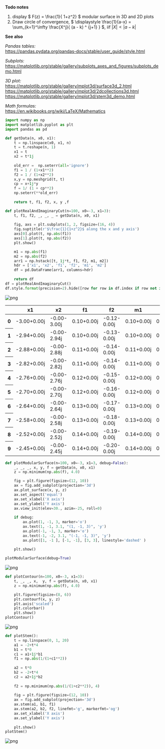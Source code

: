 **Todo notes**
1. display $ F(z) = \frac{1}{ 1+z^2} $ modular surface in 3D and 2D plots
2. Draw circle of convergence, 
$
\displaystyle
\frac{1}{a-x}
=
\sum_{k=1}^\infty \frac{X^j}{ (a - k) ^ {j+1} }
$, iif $|X| \lt |{a-k}|$

**See also**  

*Pandas tables:*  
https://pandas.pydata.org/pandas-docs/stable/user_guide/style.html

*Subplots:*  
https://matplotlib.org/stable/gallery/subplots_axes_and_figures/subplots_demo.html  

*3D plot:*    
https://matplotlib.org/stable/gallery/mplot3d/surface3d_2.html  
https://matplotlib.org/stable/gallery/mplot3d/2dcollections3d.html  
https://matplotlib.org/stable/gallery/mplot3d/stem3d_demo.html  

*Math formulas:*  
https://en.wikibooks.org/wiki/LaTeX/Mathematics


```python
import numpy as np
import matplotlib.pyplot as plt
import pandas as pd
```


```python
def getData(n, x0, x1):
    t = np.linspace(x0, x1, n)
    t = t.reshape(n, 1)
    x1 = t
    x2 = t*1j
    
    old_err =  np.seterr(all='ignore')
    f1 = 1 / (1+x1**2)
    f2 = 1 / (1+x2**2)
    x,y = np.meshgrid(t, t)
    cp = x+1j*y
    f = 1/ (1 + cp**2)
    np.seterr(**old_err)
    
    return t, f1, f2, x, y ,f
```


```python
def plotRealAndImaginaryCut(n=100, x0=-3, x1=3):
    t, f1, f2, _, _, _ = getData(n, x0, x1)
    
    fig, axs = plt.subplots(1, 2, figsize=(16, 4))
    fig.suptitle(r'$\frac{1}{1+z^2}$ along the x and y axis')
    axs[0].plot(t, np.abs(f1))
    axs[1].plot(t, np.abs(f2))
    plt.show()

    m1 = np.abs(f1)
    m2 = np.abs(f2)
    arr1 = np.hstack([t, 1j*t, f1, f2, m1, m2])
    hdr = ['x1', 'x2', 'f1', 'f2', 'm1', 'm2']
    df = pd.DataFrame(arr1, columns=hdr)
    
    return df 
df = plotRealAndImaginaryCut()
df.style.format(precision=2).hide([row for row in df.index if row not in list(range(10))])
```


    
![png](output_3_0.png)
    





<style type="text/css">
</style>
<table id="T_f0b9a">
  <thead>
    <tr>
      <th class="blank level0" >&nbsp;</th>
      <th id="T_f0b9a_level0_col0" class="col_heading level0 col0" >x1</th>
      <th id="T_f0b9a_level0_col1" class="col_heading level0 col1" >x2</th>
      <th id="T_f0b9a_level0_col2" class="col_heading level0 col2" >f1</th>
      <th id="T_f0b9a_level0_col3" class="col_heading level0 col3" >f2</th>
      <th id="T_f0b9a_level0_col4" class="col_heading level0 col4" >m1</th>
      <th id="T_f0b9a_level0_col5" class="col_heading level0 col5" >m2</th>
    </tr>
  </thead>
  <tbody>
    <tr>
      <th id="T_f0b9a_level0_row0" class="row_heading level0 row0" >0</th>
      <td id="T_f0b9a_row0_col0" class="data row0 col0" >-3.00+0.00j</td>
      <td id="T_f0b9a_row0_col1" class="data row0 col1" >-0.00-3.00j</td>
      <td id="T_f0b9a_row0_col2" class="data row0 col2" >0.10+0.00j</td>
      <td id="T_f0b9a_row0_col3" class="data row0 col3" >-0.12-0.00j</td>
      <td id="T_f0b9a_row0_col4" class="data row0 col4" >0.10+0.00j</td>
      <td id="T_f0b9a_row0_col5" class="data row0 col5" >0.12+0.00j</td>
    </tr>
    <tr>
      <th id="T_f0b9a_level0_row1" class="row_heading level0 row1" >1</th>
      <td id="T_f0b9a_row1_col0" class="data row1 col0" >-2.94+0.00j</td>
      <td id="T_f0b9a_row1_col1" class="data row1 col1" >-0.00-2.94j</td>
      <td id="T_f0b9a_row1_col2" class="data row1 col2" >0.10+0.00j</td>
      <td id="T_f0b9a_row1_col3" class="data row1 col3" >-0.13-0.00j</td>
      <td id="T_f0b9a_row1_col4" class="data row1 col4" >0.10+0.00j</td>
      <td id="T_f0b9a_row1_col5" class="data row1 col5" >0.13+0.00j</td>
    </tr>
    <tr>
      <th id="T_f0b9a_level0_row2" class="row_heading level0 row2" >2</th>
      <td id="T_f0b9a_row2_col0" class="data row2 col0" >-2.88+0.00j</td>
      <td id="T_f0b9a_row2_col1" class="data row2 col1" >-0.00-2.88j</td>
      <td id="T_f0b9a_row2_col2" class="data row2 col2" >0.11+0.00j</td>
      <td id="T_f0b9a_row2_col3" class="data row2 col3" >-0.14-0.00j</td>
      <td id="T_f0b9a_row2_col4" class="data row2 col4" >0.11+0.00j</td>
      <td id="T_f0b9a_row2_col5" class="data row2 col5" >0.14+0.00j</td>
    </tr>
    <tr>
      <th id="T_f0b9a_level0_row3" class="row_heading level0 row3" >3</th>
      <td id="T_f0b9a_row3_col0" class="data row3 col0" >-2.82+0.00j</td>
      <td id="T_f0b9a_row3_col1" class="data row3 col1" >-0.00-2.82j</td>
      <td id="T_f0b9a_row3_col2" class="data row3 col2" >0.11+0.00j</td>
      <td id="T_f0b9a_row3_col3" class="data row3 col3" >-0.14-0.00j</td>
      <td id="T_f0b9a_row3_col4" class="data row3 col4" >0.11+0.00j</td>
      <td id="T_f0b9a_row3_col5" class="data row3 col5" >0.14+0.00j</td>
    </tr>
    <tr>
      <th id="T_f0b9a_level0_row4" class="row_heading level0 row4" >4</th>
      <td id="T_f0b9a_row4_col0" class="data row4 col0" >-2.76+0.00j</td>
      <td id="T_f0b9a_row4_col1" class="data row4 col1" >-0.00-2.76j</td>
      <td id="T_f0b9a_row4_col2" class="data row4 col2" >0.12+0.00j</td>
      <td id="T_f0b9a_row4_col3" class="data row4 col3" >-0.15-0.00j</td>
      <td id="T_f0b9a_row4_col4" class="data row4 col4" >0.12+0.00j</td>
      <td id="T_f0b9a_row4_col5" class="data row4 col5" >0.15+0.00j</td>
    </tr>
    <tr>
      <th id="T_f0b9a_level0_row5" class="row_heading level0 row5" >5</th>
      <td id="T_f0b9a_row5_col0" class="data row5 col0" >-2.70+0.00j</td>
      <td id="T_f0b9a_row5_col1" class="data row5 col1" >-0.00-2.70j</td>
      <td id="T_f0b9a_row5_col2" class="data row5 col2" >0.12+0.00j</td>
      <td id="T_f0b9a_row5_col3" class="data row5 col3" >-0.16-0.00j</td>
      <td id="T_f0b9a_row5_col4" class="data row5 col4" >0.12+0.00j</td>
      <td id="T_f0b9a_row5_col5" class="data row5 col5" >0.16+0.00j</td>
    </tr>
    <tr>
      <th id="T_f0b9a_level0_row6" class="row_heading level0 row6" >6</th>
      <td id="T_f0b9a_row6_col0" class="data row6 col0" >-2.64+0.00j</td>
      <td id="T_f0b9a_row6_col1" class="data row6 col1" >-0.00-2.64j</td>
      <td id="T_f0b9a_row6_col2" class="data row6 col2" >0.13+0.00j</td>
      <td id="T_f0b9a_row6_col3" class="data row6 col3" >-0.17-0.00j</td>
      <td id="T_f0b9a_row6_col4" class="data row6 col4" >0.13+0.00j</td>
      <td id="T_f0b9a_row6_col5" class="data row6 col5" >0.17+0.00j</td>
    </tr>
    <tr>
      <th id="T_f0b9a_level0_row7" class="row_heading level0 row7" >7</th>
      <td id="T_f0b9a_row7_col0" class="data row7 col0" >-2.58+0.00j</td>
      <td id="T_f0b9a_row7_col1" class="data row7 col1" >-0.00-2.58j</td>
      <td id="T_f0b9a_row7_col2" class="data row7 col2" >0.13+0.00j</td>
      <td id="T_f0b9a_row7_col3" class="data row7 col3" >-0.18-0.00j</td>
      <td id="T_f0b9a_row7_col4" class="data row7 col4" >0.13+0.00j</td>
      <td id="T_f0b9a_row7_col5" class="data row7 col5" >0.18+0.00j</td>
    </tr>
    <tr>
      <th id="T_f0b9a_level0_row8" class="row_heading level0 row8" >8</th>
      <td id="T_f0b9a_row8_col0" class="data row8 col0" >-2.52+0.00j</td>
      <td id="T_f0b9a_row8_col1" class="data row8 col1" >-0.00-2.52j</td>
      <td id="T_f0b9a_row8_col2" class="data row8 col2" >0.14+0.00j</td>
      <td id="T_f0b9a_row8_col3" class="data row8 col3" >-0.19-0.00j</td>
      <td id="T_f0b9a_row8_col4" class="data row8 col4" >0.14+0.00j</td>
      <td id="T_f0b9a_row8_col5" class="data row8 col5" >0.19+0.00j</td>
    </tr>
    <tr>
      <th id="T_f0b9a_level0_row9" class="row_heading level0 row9" >9</th>
      <td id="T_f0b9a_row9_col0" class="data row9 col0" >-2.45+0.00j</td>
      <td id="T_f0b9a_row9_col1" class="data row9 col1" >-0.00-2.45j</td>
      <td id="T_f0b9a_row9_col2" class="data row9 col2" >0.14+0.00j</td>
      <td id="T_f0b9a_row9_col3" class="data row9 col3" >-0.20-0.00j</td>
      <td id="T_f0b9a_row9_col4" class="data row9 col4" >0.14+0.00j</td>
      <td id="T_f0b9a_row9_col5" class="data row9 col5" >0.20+0.00j</td>
    </tr>
  </tbody>
</table>





```python
def plotModularSurface(n=100, x0=-3, x1=3, debug=False):
    _, _, _, x, y, f = getData(n, x0, x1)
    z = np.minimum(np.abs(f), 4.0)

    fig = plt.figure(figsize=(12, 10))
    ax = fig.add_subplot(projection='3d')
    ax.plot_surface(x, y, z)
    ax.set_aspect('equal')
    ax.set_xlabel('X axis')
    ax.set_ylabel('Y axis')
    ax.view_init(elev=30., azim=-25, roll=0)
    
    if debug:
        ax.plot(1, -1, 3, marker='o')
        ax.text(1, -1, 3.1, "(1, -1, 3)", 'y')
        ax.plot(-1, -1, 3, marker='o')
        ax.text(-1, -2, 3.1, "(-1, -1, 3)", 'y')
        ax.plot([1, -1 ], [-1, -1], [3, 3], linestyle='dashed' )
    
    plt.show()

plotModularSurface(debug=True)
```


    
![png](output_4_0.png)
    



```python
def plotContour(n=100, x0=-3, x1=3):
    t, _, _, x,  y, f = getData(n, x0, x1)
    z = np.minimum(np.abs(f), 4.0)

    plt.figure(figsize=(8, 6))
    plt.contourf(x, y, z)
    plt.axis('scaled')
    plt.colorbar()
    plt.show()
plotContour()
```


    
![png](output_5_0.png)
    



```python
def plotStem():
    t = np.linspace(0, 1, 20)
    a1 = -2+t*4
    b1 = t*0
    c1 = a1+1j*b1
    f1 = np.abs(1/(1+c1**2))
    
    a2 = t*0
    b2 = -2+t*4
    c2 = a2+1j*b2
    
    f2 = np.minimum(np.abs(1/(1+c2**2)), 4)
    
    fig = plt.figure(figsize=(12, 10))
    ax = fig.add_subplot(projection='3d')
    ax.stem(a1, b1, f1)
    ax.stem(a2, b2, f2, linefmt='g', markerfmt='og')
    ax.set_xlabel('X axis')
    ax.set_ylabel('Y axis')
    
    plt.show()
plotStem()
```


    
![png](output_6_0.png)
    



```python

```
